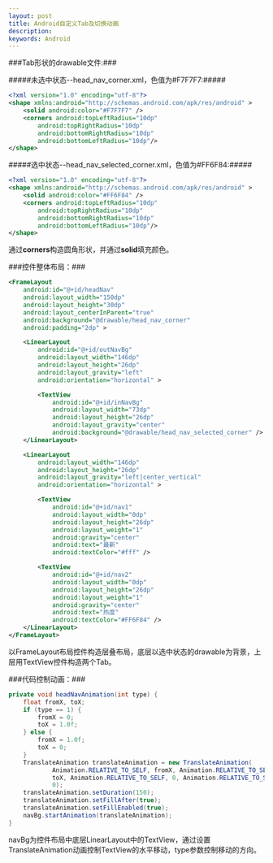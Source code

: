 ```yaml
---
layout: post
title: Android自定义Tab及切换动画
description: 
keywords: Android
---
```



###Tab形状的drawable文件:###


#####未选中状态--head_nav_corner.xml，色值为#F7F7F7:#####
```xml
<?xml version="1.0" encoding="utf-8"?>
<shape xmlns:android="http://schemas.android.com/apk/res/android" >
	<solid android:color="#F7F7F7" />    
	<corners android:topLeftRadius="10dp"   
		android:topRightRadius="10dp"    
		android:bottomRightRadius="10dp"   
		android:bottomLeftRadius="10dp"/>
</shape>
```


#####选中状态--head_nav_selected_corner.xml，色值为#FF6F84:#####
```xml
<?xml version="1.0" encoding="utf-8"?>
<shape xmlns:android="http://schemas.android.com/apk/res/android" >
	<solid android:color="#FF6F84" />    
	<corners android:topLeftRadius="10dp"   
		android:topRightRadius="10dp"    
		android:bottomRightRadius="10dp"   
		android:bottomLeftRadius="10dp"/>
</shape>
```


通过**corners**构造圆角形状，并通过**solid**填充颜色。



###控件整体布局：###


```xml
<FrameLayout
	android:id="@+id/headNav"
	android:layout_width="150dp"
	android:layout_height="30dp"
	android:layout_centerInParent="true"
	android:background="@drawable/head_nav_corner"
	android:padding="2dp" >

	<LinearLayout
		android:id="@+id/outNavBg"
		android:layout_width="146dp"
		android:layout_height="26dp"
		android:layout_gravity="left"
		android:orientation="horizontal" >

		<TextView
			android:id="@+id/inNavBg"
			android:layout_width="73dp"
			android:layout_height="26dp"
			android:layout_gravity="center"
			android:background="@drawable/head_nav_selected_corner" />
	</LinearLayout>

	<LinearLayout
		android:layout_width="146dp"
		android:layout_height="26dp"
		android:layout_gravity="left|center_vertical"
		android:orientation="horizontal" >

		<TextView
			android:id="@+id/nav1"
			android:layout_width="0dp"
			android:layout_height="26dp"
			android:layout_weight="1"
			android:gravity="center"
			android:text="最新"
			android:textColor="#fff" />

		<TextView
			android:id="@+id/nav2"
			android:layout_width="0dp"
			android:layout_height="26dp"
			android:layout_weight="1"
			android:gravity="center"
			android:text="热度"
			android:textColor="#FF6F84" />
	</LinearLayout>
</FrameLayout>
```


以FrameLayout布局控件构造层叠布局，底层以选中状态的drawable为背景，上层用TextView控件构造两个Tab。


###代码控制动画：###


```java
private void headNavAnimation(int type) {
	float fromX, toX;
	if (type == 1) {
		fromX = 0;
		toX = 1.0f;
	} else {
		fromX = 1.0f;
		toX = 0;
	}
	TranslateAnimation translateAnimation = new TranslateAnimation(
			Animation.RELATIVE_TO_SELF, fromX, Animation.RELATIVE_TO_SELF,
			toX, Animation.RELATIVE_TO_SELF, 0, Animation.RELATIVE_TO_SELF,
			0);
	translateAnimation.setDuration(150);
	translateAnimation.setFillAfter(true);
	translateAnimation.setFillEnabled(true);
	navBg.startAnimation(translateAnimation);
}
```


navBg为控件布局中底层LinearLayout中的TextView，通过设置TranslateAnimation动画控制TextView的水平移动，type参数控制移动的方向。



